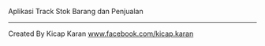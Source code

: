 Aplikasi Track Stok Barang dan Penjualan


******************************************************

Created By Kicap Karan www.facebook.com/kicap.karan